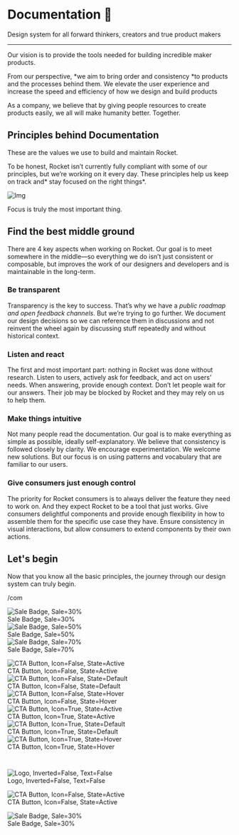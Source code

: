 
# Documentation 🚀

Design system for all forward thinkers, creators and true product makers

---

Our vision is to provide the tools needed for building incredible maker products.

From our perspective, *we aim to bring order and consistency *to products and the processes behind them. We elevate the user experience and increase the speed and efficiency of how we design and build products

As a company, we believe that by giving people resources to create products easily, we all will make humanity better. Together.

## Principles behind Documentation

These are the values we use to build and maintain Rocket.

To be honest, Rocket isn’t currently fully compliant with some of our principles, but we’re working on it every day. These principles help us keep on track and* stay focused on the right things*.

![Img](https://studio-assets.supernova.io/design-systems/14533/9289758a-6300-472a-bbc6-a57098081abf.jpeg)

Focus is truly the most important thing.

## Find the best middle ground

There are 4 key aspects when working on Rocket. Our goal is to meet somewhere in the middle—so everything we do isn’t just consistent or composable, but improves the work of our designers and developers and is maintainable in the long-term.

### Be transparent

Transparency is the key to success. That’s why we have a *public roadmap and open feedback channels*. But we’re trying to go further. We document our design decisions so we can reference them in discussions and not reinvent the wheel again by discussing stuff repeatedly and without historical context.

### Listen and react

The first and most important part: nothing in Rocket was done without research. Listen to users, actively ask for feedback, and act on users’ needs. When answering, provide enough context. Don’t let people wait for our answers. Their job may be blocked by Rocket and they may rely on us to help them.

### Make things intuitive

Not many people read the documentation. Our goal is to make everything as simple as possible, ideally self-explanatory. We believe that consistency is followed closely by clarity. We encourage experimentation. We welcome new solutions. But our focus is on using patterns and vocabulary that are familiar to our users.

### Give consumers just enough control

The priority for Rocket consumers is to always deliver the feature they need to work on. And they expect Rocket to be a tool that just works. Give consumers delightful components and provide enough flexibility in how to assemble them for the specific use case they have. Ensure consistency in visual interactions, but allow consumers to extend components by their own actions.

## Let's begin

Now that you know all the basic principles, the journey through our design system can truly begin.

/com

  
![Sale Badge, Sale=30%](https://studio-assets.supernova.io/design-systems/14533/7cf5b2a4-8cd7-43ad-9359-d912ccee4942.png)  
Sale Badge, Sale=30%  
![Sale Badge, Sale=50%](https://studio-assets.supernova.io/design-systems/14533/9f3c9317-b6eb-42ec-a66e-49b17cf3bf93.png)  
Sale Badge, Sale=50%  
![Sale Badge, Sale=70%](https://studio-assets.supernova.io/design-systems/14533/fb0a8be3-b5f2-4832-aab8-7343105728ee.png)  
Sale Badge, Sale=70%  


  
![CTA Button, Icon=False, State=Active](https://studio-assets.supernova.io/design-systems/14533/352299ec-902c-446f-acea-0463fe09b9d1.png)  
CTA Button, Icon=False, State=Active  
![CTA Button, Icon=False, State=Default](https://studio-assets.supernova.io/design-systems/14533/9e4f8afa-9561-41d0-9a69-ba0d1c5cf8d9.png)  
CTA Button, Icon=False, State=Default  
![CTA Button, Icon=False, State=Hover](https://studio-assets.supernova.io/design-systems/14533/48588d46-59c2-4c24-a6ba-9ba27d1f203e.png)  
CTA Button, Icon=False, State=Hover  
![CTA Button, Icon=True, State=Active](https://studio-assets.supernova.io/design-systems/14533/54b62ffa-e721-47aa-9b6e-585751476d20.png)  
CTA Button, Icon=True, State=Active  
![CTA Button, Icon=True, State=Default](https://studio-assets.supernova.io/design-systems/14533/2f7bbf54-b67c-42b4-b992-4ef00435d958.png)  
CTA Button, Icon=True, State=Default  
![CTA Button, Icon=True, State=Hover](https://studio-assets.supernova.io/design-systems/14533/fbfc67d5-d926-495e-9a25-dbc5bb0185da.png)  
CTA Button, Icon=True, State=Hover  


```javascript  
  
```

  
![Logo, Inverted=False, Text=False](https://studio-assets.supernova.io/design-systems/14533/f272f755-206b-47f3-8750-91dadcbecb26.png)  
Logo, Inverted=False, Text=False  


  
  


  
![CTA Button, Icon=False, State=Active](https://studio-assets.supernova.io/design-systems/14533/352299ec-902c-446f-acea-0463fe09b9d1.png)  
CTA Button, Icon=False, State=Active  


  
![Sale Badge, Sale=30%](https://studio-assets.supernova.io/design-systems/14533/7cf5b2a4-8cd7-43ad-9359-d912ccee4942.png)  
Sale Badge, Sale=30%  
